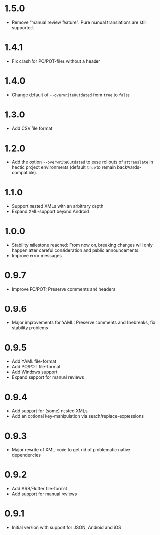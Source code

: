 # 1.5.0

- Remove "manual review feature". Pure manual translations are still supported.

# 1.4.1

- Fix crash for PO/POT-files without a header

# 1.4.0

- Change default of `--overwriteOutdated` from `true` to `false`

# 1.3.0

- Add CSV file format

# 1.2.0

- Add the option `--overwriteOutdated` to ease rollouts of `attranslate` in hectic project environments (default `true` to remain backwards-compatible).

# 1.1.0

- Support nested XMLs with an arbitrary depth
- Expand XML-support beyond Android

# 1.0.0

- Stability milestone reached: From now on, breaking changes will only happen after careful consideration and public announcements.
- Improve error messages

# 0.9.7

- Improve PO/POT: Preserve comments and headers

# 0.9.6

- Major improvements for YAML: Preserve comments and linebreaks, fix stability problems

# 0.9.5

- Add YAML file-format 
- Add PO/POT file-format 
- Add Windows support 
- Expand support for manual reviews

# 0.9.4

- Add support for (some) nested XMLs
- Add an optional key-manipulation via seach/replace-expressions

# 0.9.3

- Major rewrite of XML-code to get rid of problematic native dependencies

# 0.9.2

- Add ARB/Flutter file-format
- Add support for manual reviews

# 0.9.1

- Initial version with support for JSON, Android and iOS
